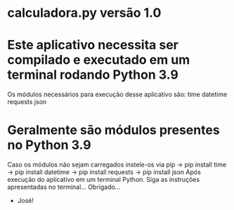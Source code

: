 calculadora.py versão 1.0
============================================
Este aplicativo necessita ser compilado e
executado em um terminal rodando Python 3.9
============================================
Os módulos necessários para execução desse
aplicativo são:
time
datetime
requests
json
# Geralmente são módulos presentes no Python 3.9
Caso os módulos não sejam carregados
instele-os via pip
-> pip install time
-> pip install datetime
-> pip install requests
-> pip install json
Após execução do aplicativo em um terminal Python.
Siga as instruções apresentadas no terminal...
Obrigado...
- José!
